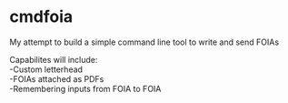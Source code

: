 # cmdfoia
My attempt to build a simple command line tool to write and send FOIAs

Capabilites will include:<br>
-Custom letterhead<br>
-FOIAs attached as PDFs<br>
-Remembering inputs from FOIA to FOIA
